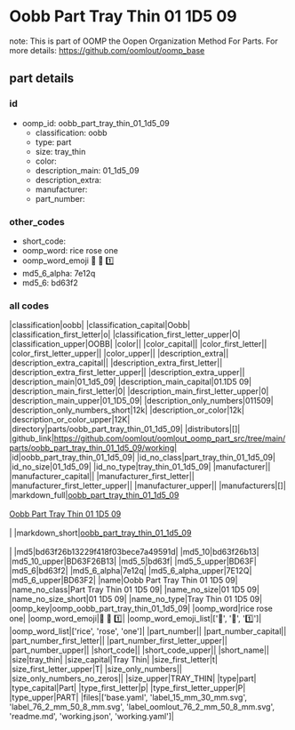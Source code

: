 # Oobb Part Tray Thin 01 1D5 09  

note: This is part of OOMP the Oopen Organization Method For Parts. For more details: https://github.com/oomlout/oomp_base

##  part details





### id
* oomp_id: oobb_part_tray_thin_01_1d5_09
  * classification: oobb
  * type: part
  * size: tray_thin
  * color: 
  * description_main: 01_1d5_09
  * description_extra: 
  * manufacturer: 
  * part_number: 

### other_codes
* short_code: 
* oomp_word: rice rose one
* oomp_word_emoji :rice: :rose: :one:
* md5_6_alpha: 7e12q
* md5_6: bd63f2

### all codes 
|classification|oobb|
|classification_capital|Oobb|
|classification_first_letter|o|
|classification_first_letter_upper|O|
|classification_upper|OOBB|
|color||
|color_capital||
|color_first_letter||
|color_first_letter_upper||
|color_upper||
|description_extra||
|description_extra_capital||
|description_extra_first_letter||
|description_extra_first_letter_upper||
|description_extra_upper||
|description_main|01_1d5_09|
|description_main_capital|01.1D5 09|
|description_main_first_letter|0|
|description_main_first_letter_upper|0|
|description_main_upper|01_1D5_09|
|description_only_numbers|011509|
|description_only_numbers_short|12k|
|description_or_color|12k|
|description_or_color_upper|12K|
|directory|parts/oobb_part_tray_thin_01_1d5_09|
|distributors|[]|
|github_link|https://github.com/oomlout/oomlout_oomp_part_src/tree/main/parts/oobb_part_tray_thin_01_1d5_09/working|
|id|oobb_part_tray_thin_01_1d5_09|
|id_no_class|part_tray_thin_01_1d5_09|
|id_no_size|01_1d5_09|
|id_no_type|tray_thin_01_1d5_09|
|manufacturer||
|manufacturer_capital||
|manufacturer_first_letter||
|manufacturer_first_letter_upper||
|manufacturer_upper||
|manufacturers|[]|
|markdown_full|[oobb_part_tray_thin_01_1d5_09](https://github.com/oomlout/oomlout_oomp_part_src/tree/main/parts/oobb_part_tray_thin_01_1d5_09/working)<br>[](https://github.com/oomlout/oomlout_oomp_part_src/tree/main/parts/oobb_part_tray_thin_01_1d5_09/working)<br>[Oobb Part Tray Thin 01 1D5 09](https://github.com/oomlout/oomlout_oomp_part_src/tree/main/parts/oobb_part_tray_thin_01_1d5_09/working)<br><br>|
|markdown_short|[oobb_part_tray_thin_01_1d5_09](https://github.com/oomlout/oomlout_oomp_part_src/tree/main/parts/oobb_part_tray_thin_01_1d5_09/working)<br><br>|
|md5|bd63f26b13229f418f03bece7a49591d|
|md5_10|bd63f26b13|
|md5_10_upper|BD63F26B13|
|md5_5|bd63f|
|md5_5_upper|BD63F|
|md5_6|bd63f2|
|md5_6_alpha|7e12q|
|md5_6_alpha_upper|7E12Q|
|md5_6_upper|BD63F2|
|name|Oobb Part Tray Thin 01 1D5 09|
|name_no_class|Part Tray Thin 01 1D5 09|
|name_no_size|01 1D5 09|
|name_no_size_short|01 1D5 09|
|name_no_type|Tray Thin 01 1D5 09|
|oomp_key|oomp_oobb_part_tray_thin_01_1d5_09|
|oomp_word|rice rose one|
|oomp_word_emoji|:rice: :rose: :one:|
|oomp_word_emoji_list|[':rice:', ':rose:', ':one:']|
|oomp_word_list|['rice', 'rose', 'one']|
|part_number||
|part_number_capital||
|part_number_first_letter||
|part_number_first_letter_upper||
|part_number_upper||
|short_code||
|short_code_upper||
|short_name||
|size|tray_thin|
|size_capital|Tray Thin|
|size_first_letter|t|
|size_first_letter_upper|T|
|size_only_numbers||
|size_only_numbers_no_zeros||
|size_upper|TRAY_THIN|
|type|part|
|type_capital|Part|
|type_first_letter|p|
|type_first_letter_upper|P|
|type_upper|PART|
|files|['base.yaml', 'label_15_mm_30_mm.svg', 'label_76_2_mm_50_8_mm.svg', 'label_oomlout_76_2_mm_50_8_mm.svg', 'readme.md', 'working.json', 'working.yaml']|
